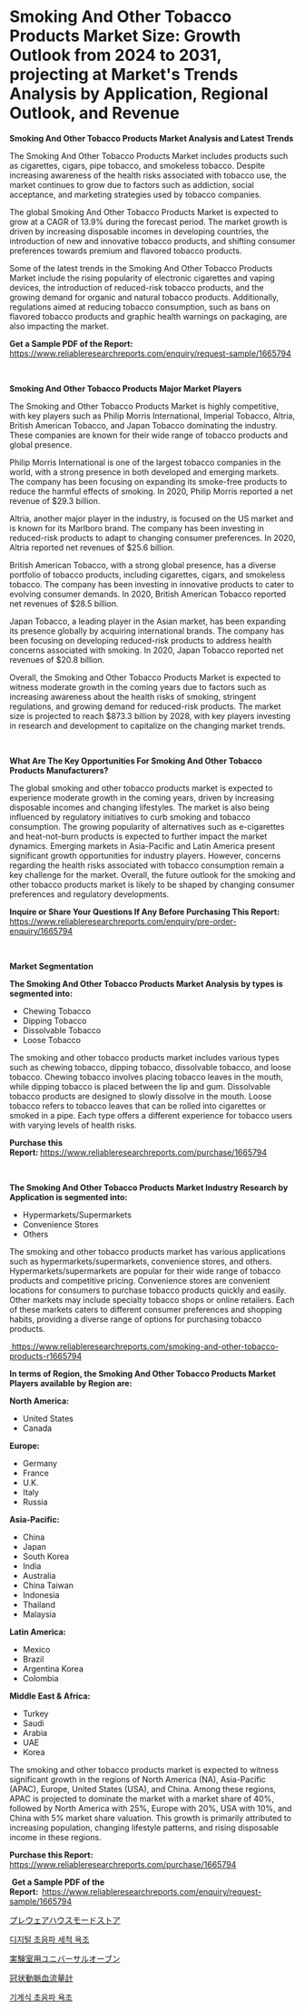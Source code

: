 <p><h1>Smoking And Other Tobacco Products Market Size: Growth Outlook from 2024 to 2031, projecting at Market's Trends Analysis by Application, Regional Outlook, and Revenue</h1></p><p><strong>Smoking And Other Tobacco Products Market Analysis and Latest Trends</strong></p>
<p><p>The Smoking And Other Tobacco Products Market includes products such as cigarettes, cigars, pipe tobacco, and smokeless tobacco. Despite increasing awareness of the health risks associated with tobacco use, the market continues to grow due to factors such as addiction, social acceptance, and marketing strategies used by tobacco companies. </p><p>The global Smoking And Other Tobacco Products Market is expected to grow at a CAGR of 13.9% during the forecast period. The market growth is driven by increasing disposable incomes in developing countries, the introduction of new and innovative tobacco products, and shifting consumer preferences towards premium and flavored tobacco products. </p><p>Some of the latest trends in the Smoking And Other Tobacco Products Market include the rising popularity of electronic cigarettes and vaping devices, the introduction of reduced-risk tobacco products, and the growing demand for organic and natural tobacco products. Additionally, regulations aimed at reducing tobacco consumption, such as bans on flavored tobacco products and graphic health warnings on packaging, are also impacting the market.</p></p>
<p><strong>Get a Sample PDF of the Report:&nbsp;</strong> <a href="https://www.reliableresearchreports.com/enquiry/request-sample/1665794">https://www.reliableresearchreports.com/enquiry/request-sample/1665794</a></p>
<p>&nbsp;</p>
<p><strong>Smoking And Other Tobacco Products Major Market Players</strong></p>
<p><p>The Smoking and Other Tobacco Products Market is highly competitive, with key players such as Philip Morris International, Imperial Tobacco, Altria, British American Tobacco, and Japan Tobacco dominating the industry. These companies are known for their wide range of tobacco products and global presence.</p><p>Philip Morris International is one of the largest tobacco companies in the world, with a strong presence in both developed and emerging markets. The company has been focusing on expanding its smoke-free products to reduce the harmful effects of smoking. In 2020, Philip Morris reported a net revenue of $29.3 billion.</p><p>Altria, another major player in the industry, is focused on the US market and is known for its Marlboro brand. The company has been investing in reduced-risk products to adapt to changing consumer preferences. In 2020, Altria reported net revenues of $25.6 billion.</p><p>British American Tobacco, with a strong global presence, has a diverse portfolio of tobacco products, including cigarettes, cigars, and smokeless tobacco. The company has been investing in innovative products to cater to evolving consumer demands. In 2020, British American Tobacco reported net revenues of $28.5 billion.</p><p>Japan Tobacco, a leading player in the Asian market, has been expanding its presence globally by acquiring international brands. The company has been focusing on developing reduced-risk products to address health concerns associated with smoking. In 2020, Japan Tobacco reported net revenues of $20.8 billion.</p><p>Overall, the Smoking and Other Tobacco Products Market is expected to witness moderate growth in the coming years due to factors such as increasing awareness about the health risks of smoking, stringent regulations, and growing demand for reduced-risk products. The market size is projected to reach $873.3 billion by 2028, with key players investing in research and development to capitalize on the changing market trends.</p></p>
<p>&nbsp;</p>
<p><strong>What Are The Key Opportunities For Smoking And Other Tobacco Products Manufacturers?</strong></p>
<p><p>The global smoking and other tobacco products market is expected to experience moderate growth in the coming years, driven by increasing disposable incomes and changing lifestyles. The market is also being influenced by regulatory initiatives to curb smoking and tobacco consumption. The growing popularity of alternatives such as e-cigarettes and heat-not-burn products is expected to further impact the market dynamics. Emerging markets in Asia-Pacific and Latin America present significant growth opportunities for industry players. However, concerns regarding the health risks associated with tobacco consumption remain a key challenge for the market. Overall, the future outlook for the smoking and other tobacco products market is likely to be shaped by changing consumer preferences and regulatory developments.</p></p>
<p><strong>Inquire or Share Your Questions If Any Before Purchasing This Report:</strong> <a href="https://www.reliableresearchreports.com/enquiry/pre-order-enquiry/1665794">https://www.reliableresearchreports.com/enquiry/pre-order-enquiry/1665794</a></p>
<p>&nbsp;</p>
<p><strong>Market Segmentation</strong></p>
<p><strong>The Smoking And Other Tobacco Products Market Analysis by types is segmented into:</strong></p>
<p><ul><li>Chewing Tobacco</li><li>Dipping Tobacco</li><li>Dissolvable Tobacco</li><li>Loose Tobacco</li></ul></p>
<p><p>The smoking and other tobacco products market includes various types such as chewing tobacco, dipping tobacco, dissolvable tobacco, and loose tobacco. Chewing tobacco involves placing tobacco leaves in the mouth, while dipping tobacco is placed between the lip and gum. Dissolvable tobacco products are designed to slowly dissolve in the mouth. Loose tobacco refers to tobacco leaves that can be rolled into cigarettes or smoked in a pipe. Each type offers a different experience for tobacco users with varying levels of health risks.</p></p>
<p><strong>Purchase this Report:&nbsp;</strong><a href="https://www.reliableresearchreports.com/purchase/1665794">https://www.reliableresearchreports.com/purchase/1665794</a></p>
<p>&nbsp;</p>
<p><strong>The Smoking And Other Tobacco Products Market Industry Research by Application is segmented into:</strong></p>
<p><ul><li>Hypermarkets/Supermarkets</li><li>Convenience Stores</li><li>Others</li></ul></p>
<p><p>The smoking and other tobacco products market has various applications such as hypermarkets/supermarkets, convenience stores, and others. Hypermarkets/supermarkets are popular for their wide range of tobacco products and competitive pricing. Convenience stores are convenient locations for consumers to purchase tobacco products quickly and easily. Other markets may include specialty tobacco shops or online retailers. Each of these markets caters to different consumer preferences and shopping habits, providing a diverse range of options for purchasing tobacco products.</p></p>
<p><a href="https://www.reliableresearchreports.com/smoking-and-other-tobacco-products-r1665794">&nbsp;https://www.reliableresearchreports.com/smoking-and-other-tobacco-products-r1665794</a></p>
<p><strong>In terms of Region, the Smoking And Other Tobacco Products Market Players available by Region are:</strong></p>
<p>
    <p> <strong> North America: </strong>
        <ul>
            <li>United States</li>
            <li>Canada</li>
        </ul>
        </p> 
    <p> <strong> Europe: </strong>
        <ul>
            <li>Germany</li>
            <li>France</li>
            <li>U.K.</li>
            <li>Italy</li>
            <li>Russia</li>
        </ul>
        </p> 
    <p> <strong> Asia-Pacific: </strong>
        <ul>
            <li>China</li>
            <li>Japan</li>
            <li>South Korea</li>
            <li>India</li>
            <li>Australia</li>
            <li>China Taiwan</li>
            <li>Indonesia</li>
            <li>Thailand</li>
            <li>Malaysia</li>
        </ul>
        </p> 
    <p> <strong> Latin America: </strong>
        <ul>
            <li>Mexico</li>
            <li>Brazil</li>
            <li>Argentina Korea</li>
            <li>Colombia</li>
        </ul>
        </p> 
    <p> <strong> Middle East & Africa: </strong>
        <ul>
            <li>Turkey</li>
            <li>Saudi</li>
            <li>Arabia</li>
            <li>UAE</li>
            <li>Korea</li>
        </ul>
    </p>
    </p>
<p><p>The smoking and other tobacco products market is expected to witness significant growth in the regions of North America (NA), Asia-Pacific (APAC), Europe, United States (USA), and China. Among these regions, APAC is projected to dominate the market with a market share of 40%, followed by North America with 25%, Europe with 20%, USA with 10%, and China with 5% market share valuation. This growth is primarily attributed to increasing population, changing lifestyle patterns, and rising disposable income in these regions.</p></p>
<p><strong>Purchase this Report: </strong><a href="https://www.reliableresearchreports.com/purchase/1665794">https://www.reliableresearchreports.com/purchase/1665794</a></p>
<p>&nbsp;<strong>Get a Sample PDF of the Report:&nbsp;&nbsp;</strong><a href="https://www.reliableresearchreports.com/enquiry/request-sample/1665794">https://www.reliableresearchreports.com/enquiry/request-sample/1665794</a></p>
<p><strong></strong></p>
<p><p><a href="https://medium.com/@saplakhanom821/%E5%80%89%E5%BA%AB%E3%83%A2%E3%83%BC%E3%83%89%E5%89%8D%E3%81%AE%E5%BA%97%E8%88%97%E5%B8%82%E5%A0%B4%E8%A6%8F%E6%A8%A1-%E3%82%B7%E3%82%A7%E3%82%A2-%E3%83%88%E3%83%AC%E3%83%B3%E3%83%89%E5%88%86%E6%9E%90%E3%83%AC%E3%83%9D%E3%83%BC%E3%83%88-%E3%82%A8%E3%83%B3%E3%83%89%E3%83%A6%E3%83%BC%E3%82%B9-e%E3%82%B3%E3%83%9E%E3%83%BC%E3%82%B9-%E3%82%AA%E3%83%95%E3%83%A9%E3%82%A4%E3%83%B3%E3%83%AA%E3%83%86%E3%83%BC%E3%83%AB-%E5%8E%9F%E6%96%99%E5%88%A5-2031%E5%B9%B4%E3%81%BE%E3%81%A7%E3%81%AE%E4%BA%88%E6%B8%AC-091ac2bc158e">プレウェアハウスモードストア</a></p><p><a href="https://github.com/TobyKub4685/Market-Research-Report-List-2/blob/main/9898463153043.md">디지털 초음파 세척 욕조</a></p><p><a href="https://github.com/DayanaRunolfsdottir/Market-Research-Report-List-1/blob/main/4583837145029.md">実験室用ユニバーサルオーブン</a></p><p><a href="https://medium.com/@thchukest8q/%E5%86%A0%E5%8B%95%E8%84%88%E3%81%AE%E8%A1%80%E6%B5%81%E8%A8%88%E5%B8%82%E5%A0%B4%E3%81%AE%E8%A6%8F%E6%A8%A1%E3%81%AF-%E5%B9%B4%E9%96%93%E6%88%90%E9%95%B7%E7%8E%87-%E3%81%A7%E5%A2%97%E5%8A%A0%E3%81%97%E3%81%A6%E3%81%8A%E3%82%8A-%E3%81%93%E3%81%AE%E3%83%AC%E3%83%9D%E3%83%BC%E3%83%88%E3%81%AF%E5%B8%82%E5%A0%B4%E3%82%BB%E3%82%B0%E3%83%A1%E3%83%B3%E3%83%86%E3%83%BC%E3%82%B7%E3%83%A7%E3%83%B3-%E6%88%90%E9%95%B7-%E3%81%8A%E3%82%88%E3%81%B32024%E5%B9%B4%E3%81%8B%E3%82%892031%E5%B9%B4%E3%81%BE%E3%81%A7%E3%81%AE%E4%BA%88%E6%B8%AC%E3%81%AB%E3%82%88%E3%82%8B%E5%88%86%E6%9E%90%E3%82%92%E3%82%AB%E3%83%90%E3%83%BC%E3%81%97%E3%81%A6%E3%81%84%E3%81%BE%E3%81%99-b61c2321bb1c">冠状動脈血流量計</a></p><p><a href="https://github.com/mpodehpw07370073/Market-Research-Report-List-2/blob/main/3220836153042.md">기계식 초음파 욕조</a></p></p>